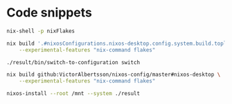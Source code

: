 # Code snippets
```bash
nix-shell -p nixFlakes
```
```bash
nix build '.#nixosConfigurations.nixos-desktop.config.system.build.toplevel' \
    --experimental-features "nix-command flakes"
```
```bash
./result/bin/switch-to-configuration switch
```
```bash
nix build github:VictorAlbertsson/nixos-config/master#nixos-desktop \
    --experimental-features "nix-command flakes"
```
```bash
nixos-install --root /mnt --system ./result
```
